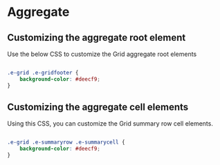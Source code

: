 # Aggregate

## Customizing the aggregate root element

Use the below CSS to customize the Grid aggregate root elements

```css

.e-grid .e-gridfooter {
    background-color: #deecf9;
}

```

## Customizing the aggregate cell elements

Using this CSS, you can customize the Grid summary row cell elements.

```css

.e-grid .e-summaryrow .e-summarycell {
    background-color: #deecf9;
}

```